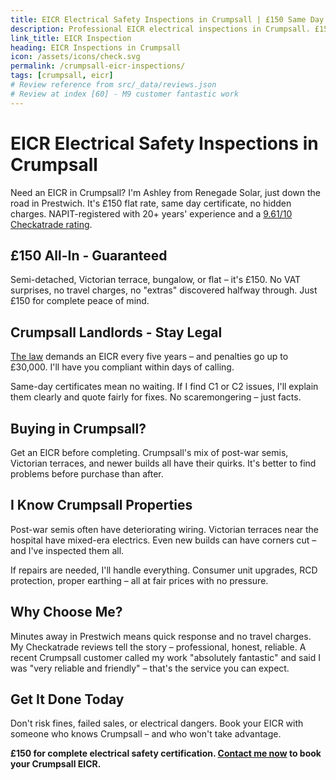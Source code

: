 ```yaml
---
title: EICR Electrical Safety Inspections in Crumpsall | £150 Same Day Certificate
description: Professional EICR electrical inspections in Crumpsall. £150 all domestic properties, same day certificates. NAPIT registered, 20+ years experience.
link_title: EICR Inspection
heading: EICR Inspections in Crumpsall
icon: /assets/icons/check.svg
permalink: /crumpsall-eicr-inspections/
tags: [crumpsall, eicr]
# Review reference from src/_data/reviews.json
# Review at index [60] - M9 customer fantastic work
---
```


# EICR Electrical Safety Inspections in Crumpsall

Need an EICR in Crumpsall? I'm Ashley from Renegade Solar, just down the road in Prestwich. It's £150 flat rate, same day certificate, no hidden charges. NAPIT-registered with 20+ years' experience and a [9.61/10 Checkatrade rating](https://www.checkatrade.com/trades/renegadeelectrical/).

## £150 All-In - Guaranteed

Semi-detached, Victorian terrace, bungalow, or flat – it's £150. No VAT surprises, no travel charges, no "extras" discovered halfway through. Just £150 for complete peace of mind.

## Crumpsall Landlords - Stay Legal

[The law](https://www.legislation.gov.uk/uksi/2020/312/contents/made) demands an EICR every five years – and penalties go up to £30,000. I'll have you compliant within days of calling.

Same-day certificates mean no waiting. If I find C1 or C2 issues, I'll explain them clearly and quote fairly for fixes. No scaremongering – just facts.

## Buying in Crumpsall?

Get an EICR before completing. Crumpsall's mix of post-war semis, Victorian terraces, and newer builds all have their quirks. It's better to find problems before purchase than after.

## I Know Crumpsall Properties

Post-war semis often have deteriorating wiring. Victorian terraces near the hospital have mixed-era electrics. Even new builds can have corners cut – and I've inspected them all.

If repairs are needed, I'll handle everything. Consumer unit upgrades, RCD protection, proper earthing – all at fair prices with no pressure.

## Why Choose Me?

Minutes away in Prestwich means quick response and no travel charges. My Checkatrade reviews tell the story – professional, honest, reliable. A recent Crumpsall customer called my work "absolutely fantastic" and said I was "very reliable and friendly" – that's the service you can expect.

## Get It Done Today

Don't risk fines, failed sales, or electrical dangers. Book your EICR with someone who knows Crumpsall – and who won't take advantage.

**£150 for complete electrical safety certification. [Contact me now](/contact/) to book your Crumpsall EICR.**